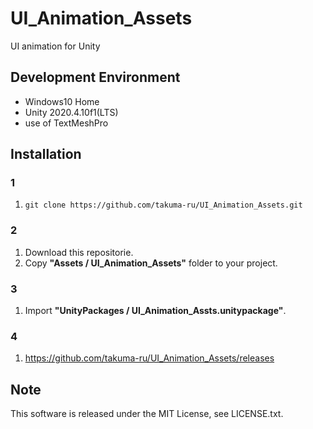 # UI_Animation_Assets
UI animation for Unity

## Development Environment
  - Windows10 Home
  - Unity 2020.4.10f1(LTS)
  - use of TextMeshPro

## Installation

### 1
1. `git clone https://github.com/takuma-ru/UI_Animation_Assets.git`

### 2
1. Download this repositorie.
2. Copy **"Assets / UI_Animation_Assets"** folder to your project.

### 3
1. Import **"UnityPackages / UI_Animation_Assts.unitypackage"**.

### 4
1. https://github.com/takuma-ru/UI_Animation_Assets/releases

## Note
This software is released under the MIT License, see LICENSE.txt.
